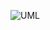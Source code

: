 ![UML](https://user-images.githubusercontent.com/80174974/198135485-c0784c1d-ad43-4c21-8e1a-5902a147982d.png)
